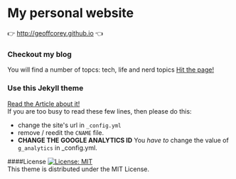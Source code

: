# My personal website
:point_right: http://geoffcorey.github.io :point_left:

### Checkout my blog
You will find a number of topcs: tech, life and nerd topics
[Hit the page!](http://geoffcorey.github.io)

### Use this Jekyll theme
[Read the Article about it!](http://himsel.me/2016/09/19/use-my-jekyll-theme.html)  
If you are too busy to read these few lines, then please do this:  
- change the site's url in `_config.yml`  
- remove / reedit the `CNAME` file.  
- **CHANGE THE GOOGLE ANALYTICS ID**
You *have to* change the value of `g_analytics` in _config.yml.

####License
[![License: MIT](https://img.shields.io/badge/License-MIT-yellow.svg)](https://opensource.org/licenses/MIT)  
This theme is distributed under the MIT License.
